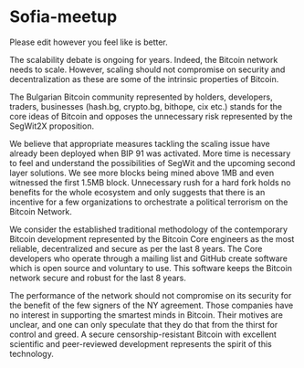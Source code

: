 # Sofia-meetup
Please edit however you feel like is better.

The scalability debate is ongoing for years. Indeed, the Bitcoin network needs to scale. However, scaling should not compromise on security and decentralization as these are some of the intrinsic properties of Bitcoin. 

The Bulgarian Bitcoin community represented by holders, developers, traders, businesses (hash.bg, crypto.bg, bithope, cix etc.) stands for the core ideas of Bitcoin and opposes the unnecessary risk represented by the SegWit2X proposition.

We believe that appropriate measures tackling the scaling issue have already been deployed when BIP 91 was activated. More time is necessary to feel and understand the possibilities of SegWit and the upcoming second layer solutions. We see more blocks being mined above 1MB and even witnessed the first 1.5MB block. Unnecessary rush for a hard fork holds no benefits for the whole ecosystem and only suggests that there is an incentive for a few organizations to orchestrate a political terrorism on the Bitcoin Network.

We consider the established traditional methodology of the contemporary Bitcoin development represented by the Bitcoin Core engineers as the most reliable, decentralized and secure as per the last 8 years. The Core developers who operate through a mailing list and GitHub create software which is open source and voluntary to use. This software keeps the Bitcoin network secure and robust for the last 8 years. 

The performance of the network should not compromise on its security for the benefit of the few signers of the NY agreement. Those companies have no interest in supporting the smartest minds in Bitcoin. Their motives are unclear, and one can only speculate that they do that from the thirst for control and greed. A secure censorship-resistant Bitcoin with excellent scientific and peer-reviewed development represents the spirit of this technology.
